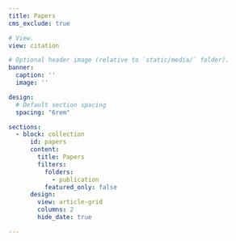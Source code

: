 ```yaml
---
title: Papers
cms_exclude: true

# View.
view: citation

# Optional header image (relative to `static/media/` folder).
banner:
  caption: ''
  image: ''

design:
  # Default section spacing
  spacing: "6rem"

sections:
  - block: collection
      id: papers
      content:
        title: Papers
        filters:
          folders:
            - publication
          featured_only: false
      design:
        view: article-grid
        columns: 2
        hide_date: true

---
```

